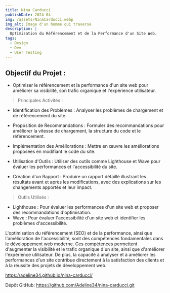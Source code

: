 ```yaml
---
title: Nina Carducci
publishDate: 2024-04
img: /assets/NinaCarducci.webp
img_alt: Image d'un homme qui traverse
description: |
  Optimisation du Référencement et de la Performance d'un Site Web.
tags:
  - Design
  - Dev
  - User Testing
---
```

## Objectif du Projet :

- Optimiser le référencement et la performance d'un site web pour améliorer sa visibilité, son trafic organique et l'expérience utilisateur.

> Principales Activités :

- Identification des Problèmes : Analyser les problèmes de chargement et de référencement du site.

- Proposition de Recommandations : Formuler des recommandations pour améliorer la vitesse de chargement, la structure du code et le référencement.

- Implémentation des Améliorations : Mettre en œuvre les améliorations proposées en modifiant le code du site.

- Utilisation d'Outils : Utiliser des outils comme Lighthouse et Wave pour évaluer les performances et l'accessibilité du site.

- Création d'un Rapport : Produire un rapport détaillé illustrant les résultats avant et après les modifications, avec des explications sur les changements apportés et leur impact.

> Outils Utilisés :

- Lighthouse : Pour évaluer les performances d'un site web et proposer des recommandations d'optimisation.
- Wave : Pour évaluer l'accessibilité d'un site web et identifier les 
problèmes d'accessibilité.


 L'optimisation du référencement (SEO) et de la performance, ainsi que l'amélioration de l'accessibilité, sont des compétences fondamentales dans le développement web moderne. Ces compétences permettent d'augmenter la visibilité et le trafic organique d'un site, ainsi que d'améliorer l'expérience utilisateur. De plus, la capacité à analyser et à améliorer les performances d'un site contribue directement à la satisfaction des clients et à la réussite des projets de développement web.

https://adeline34.github.io/nina-carducci/

Dépôt GitHub:
https://github.com/Adeline34/nina-carducci.git